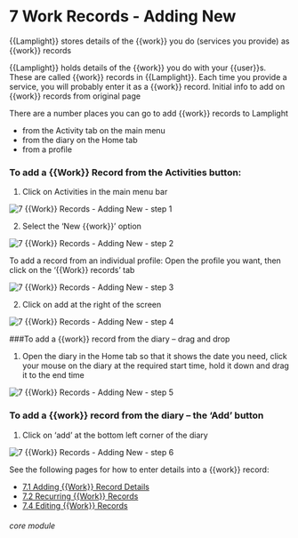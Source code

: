 # 7 Work Records - Adding New

{{Lamplight}} stores details of the {{work}} you do (services you provide) as {{work}} records

{{Lamplight}} holds details of the {{work}} you do with your {{user}}s. These are called {{work}} records in {{Lamplight}}. Each time you provide a service, you will probably enter it as a {{work}} record. Initial info to add on {{work}} records from original page

There are a number places you can go to add {{work}} records to Lamplight 

- from the Activity tab on the main menu
- from the diary on the Home tab
- from a profile

### To add a {{Work}} Record from the Activities button:
1. Click on Activities in the main menu bar

![7 {{Work}} Records - Adding New - step 1](7_Work_Records_-_Adding_New_im_1.png)

2. Select the ‘New {{work}}’ option

![7 {{Work}} Records - Adding New - step 2](7_Work_Records_-_Adding_New_im_2.png)

To add a record from an individual profile:
Open the profile you want, then click on the ‘{{Work}} records’ tab

![7 {{Work}} Records - Adding New - step 3](7_Work_Records_-_Adding_New_im_3.png)

2. Click on add at the right of the screen

![7 {{Work}} Records - Adding New - step 4](7_Work_Records_-_Adding_New_im_4.png)

###To add a {{work}} record from the diary – drag and drop
1. Open the diary in the Home tab so that it shows the date you need, click your mouse on the diary at the required start time, hold it down and drag it to the end time

![7 {{Work}} Records - Adding New - step 5](7_Work_Records_-_Adding_New_im_5.png)

### To add a {{work}} record from the diary – the ‘Add’ button
1. Click on ‘add’ at the bottom left corner of the diary

![7 {{Work}} Records - Adding New - step 6](7_Work_Records_-_Adding_New_im_6.png)

See the following pages for how to enter details into a {{work}} record:
- [7.1 Adding {{Work}} Record Details](/help/index/p/7.1)
- [7.2 Recurring {{Work}} Records](/help/index/p/7.2)
- [7.4 Editing {{Work}} Records](/help/index/p/7.4)


###### core module
